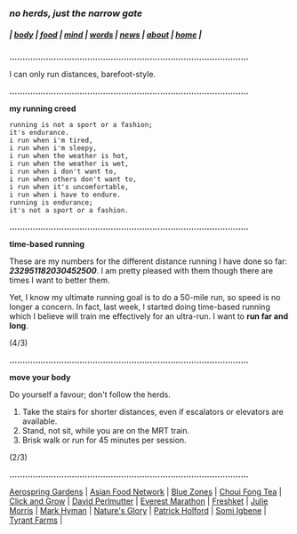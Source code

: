 ### _no herds, just the narrow gate_
##### |          [body](https://thenarrowgate.github.io/body)       |       [food](https://thenarrowgate.github.io/food)        |        [mind](https://thenarrowgate.github.io/mind)       |       [words](https://thenarrowgate.github.io/words)          |       [news](https://thenarrowgate.github.io/news)        |       [about](https://thenarrowgate.github.io/about)         |          [home](https://thenarrowgate.github.io/)          |

**............................................................................................**

I can only run distances, barefoot-style.

**............................................................................................**

**my running creed**
```
running is not a sport or a fashion;
it's endurance.
i run when i'm tired,
i run when i'm sleepy,
i run when the weather is hot,
i run when the weather is wet,
i run when i don't want to,
i run when others don't want to,
i run when it's uncomfortable,
i run when i have to endure.
running is endurance;
it's not a sport or a fashion.
```
**............................................................................................**

**time-based running**

These are my numbers for the different distance running I have done so far: **_232951182030452500_**. I am pretty pleased with them though there are times I want to better them.

Yet, I know my ultimate running goal is to do a 50-mile run, so speed is no longer a concern. In fact, last week, I started doing time-based running which I believe will train me effectively for an ultra-run. I want to **run far and long**.

(4/3)

**............................................................................................**

**move your body**

Do yourself a favour; don't follow the herds.

1. Take the stairs for shorter distances, even if escalators or elevators are available.
2. Stand, not sit, while you are on the MRT train.
3. Brisk walk or run for 45 minutes per session.

(2/3)

**............................................................................................**

[Aerospring Gardens](https://aerospringgardens.com/) |
[Asian Food Network](https://asianfoodnetwork.com/) |
[Blue Zones](https://www.bluezones.com/) |
[Choui Fong Tea](https://www.chouifongtea.com/) |
[Click and Grow](https://asia.clickandgrow.com/) |
[David Perlmutter](https://www.drperlmutter.com/) |
[Everest Marathon](http://everestmarathon.com/) |
[Freshket](https://www.freshket.co/) |
[Julie Morris](https://www.mysmartplants.com/) |
[Mark Hyman](https://drhyman.com/) |
[Nature's Glory](https://www.natures-glory.com/) |
[Patrick Holford](https://www.patrickholford.com/) |
[Somi Igbene](https://tap.bio/@somiigbene) |
[Tyrant Farms](https://www.tyrantfarms.com/) |
